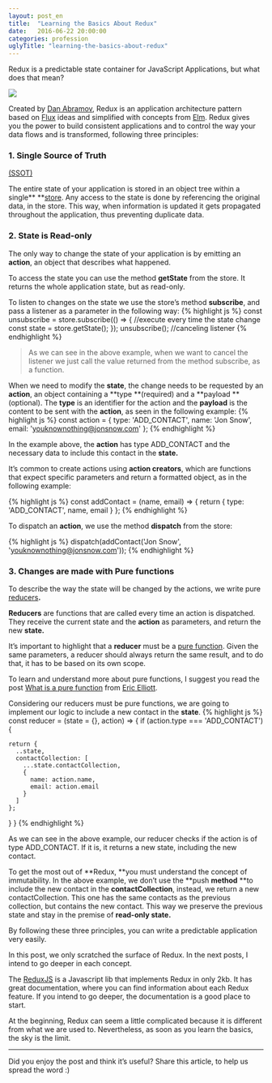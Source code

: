 ```yaml
---
layout: post_en
title:  "Learning the Basics About Redux"
date:   2016-06-22 20:00:00
categories: profession
uglyTitle: "learning-the-basics-about-redux"
---
```

Redux is a predictable state container for JavaScript Applications, but what
does that mean?

![](https://d262ilb51hltx0.cloudfront.net/max/600/1*deNSjC7XD-DA3w4wNK7XEQ.jpeg)

Created by [Dan Abramov](https://medium.com/u/a3a8af6addc1), Redux is an
application architecture pattern based on
[Flux](http://facebook.github.io/flux/) ideas and simplified with concepts from
[Elm](https://github.com/evancz/elm-architecture-tutorial/). Redux gives you the
power to build consistent applications and to control the way your data flows
and is transformed, following three principles:

### 1. Single Source of Truth
[(SSOT)](https://en.wikipedia.org/wiki/Single_source_of_truth)

The entire state of your application is stored in an object tree within a
single** **[store](http://redux.js.org/docs/Glossary.html#store). Any access to
the state is done by referencing the original data, in the store. This way, when
information is updated it gets propagated throughout the application, thus
preventing duplicate data.

### 2. State is Read-only

The only way to change the state of your application is by emitting an
**action**, an object that describes what happened.

To access the state you can use the method **getState** from the store. It
returns the whole application state, but as read-only.

To listen to changes on the state we use the store’s method **subscribe**, and
pass a listener as a parameter in the following way:
{% highlight js %}
const unsubscribe = store.subscribe(() => {
  //execute every time the state change
  const state = store.getState();
});
unsubscribe(); //canceling listener
{% endhighlight %}

> As we can see in the above example, when we want to cancel the listener we just
> call the value returned from the method subscribe, as a function.

When we need to modify the **state**, the change needs to be requested by an
**action**, an object containing a **type **(required) and a **payload
**(optional). The **type** is an identifier for the action and the **payload**
is the content to be sent with the **action**, as seen in the following example:
{% highlight js %}
const action = {
  type: 'ADD_CONTACT',
  name: 'Jon Snow',
  email: 'youknownothing@jonsnow.com'
};
{% endhighlight %}

In the example above, the **action** has type ADD_CONTACT and the necessary data
to include this contact in the **state.**

It’s common to create actions using **action creators**, which are functions
that expect specific parameters and return a formatted object, as in the
following example:

{% highlight js %}
const addContact = (name, email) => {
  return {
    type: 'ADD_CONTACT',
    name,
    email
  }
};
{% endhighlight %}

To dispatch an **action**, we use the method **dispatch** from the store:

{% highlight js %}
dispatch(addContact('Jon Snow', 'youknownothing@jonsnow.com'));
{% endhighlight %}

### 3. Changes are made with Pure functions

To describe the way the state will be changed by the actions, we write pure
[reducers](http://redux.js.org/docs/Glossary.html#reducer)**.**

**Reducers** are functions that are called every time an action is dispatched.
They receive the current state and the **action** as parameters, and return the
new **state.**

It’s important to highlight that a **reducer** must be a [pure
function](https://en.wikipedia.org/wiki/Pure_function). Given the same
parameters, a reducer should always return the same result, and to do that, it
has to be based on its own scope.

To learn and understand more about pure functions, I suggest you read the post
[What is a pure
function](https://medium.com/javascript-scene/master-the-javascript-interview-what-is-a-pure-function-d1c076bec976#.q8sxpapvy)
from [Eric Elliott](https://medium.com/u/c359511de780).

Considering our reducers must be pure functions, we are going to implement our
logic to include a new contact in the **state**.
{% highlight js %}
const reducer = (state = {}, action) => {
  if (action.type === 'ADD_CONTACT') {

    return {
      ..state,
      contactCollection: [
        ...state.contactCollection,
        {
          name: action.name,
          email: action.email
        }
      ]
    };
  }
}
{% endhighlight %}

As we can see in the above example, our reducer checks if the action is of type
ADD_CONTACT. If it is, it returns a new state, including the new contact.

To get the most out of **Redux, **you must understand the concept of
immutability. In the above example, we don’t use the **push **method** **to
include the new contact in the **contactCollection**, instead, we return a new
contactCollection. This one has the same contacts as the previous collection,
but contains the new contact. This way we preserve the previous state and stay
in the premise of **read-only state.**

By following these three principles, you can write a predictable application
very easily.

In this post, we only scratched the surface of Redux. In the next posts, I
intend to go deeper in each concept.

The [ReduxJS](http://redux.js.org/) is a Javascript lib that implements Redux in
only 2kb. It has great documentation, where you can find information about each
Redux feature. If you intend to go deeper, the documentation is a good place to
start.

At the beginning, Redux can seem a little complicated because it is different
from what we are used to. Nevertheless, as soon as you learn the basics, the sky
is the limit.

*****

Did you enjoy the post and think it’s useful? Share this article, to help
us spread the word :)
